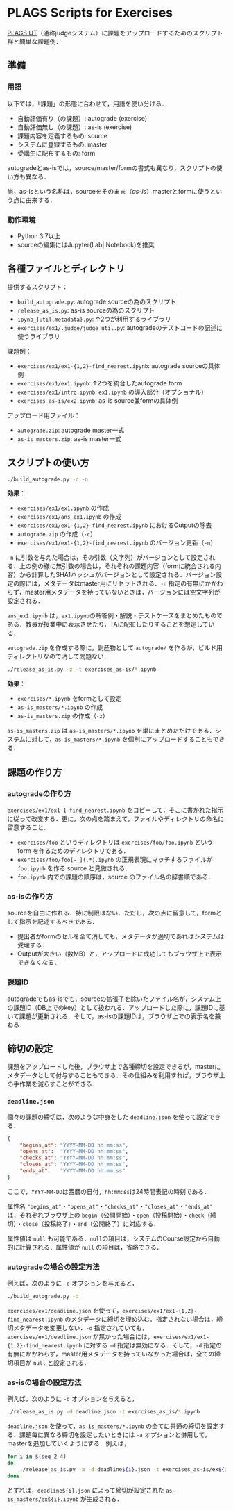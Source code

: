 # PLAGS Scripts for Exercises

[PLAGS UT](https://judge.eidos.ic.i.u-tokyo.ac.jp/)（通称judgeシステム）に課題をアップロードするためのスクリプト群と簡単な課題例．

## 準備

### 用語

以下では，「課題」の形態に合わせて，用語を使い分ける．

* 自動評価有り（の課題）: autograde (exercise)
* 自動評価無し（の課題）: as-is (exercise)
* 課題内容を定義するもの: source
* システムに登録するもの: master
* 受講生に配布するもの: form

autogradeとas-isでは，source/master/formの書式も異なり，スクリプトの使い方も異なる．

尚，as-isという名称は，sourceをそのまま（*as-is*）masterとformに使うという点に由来する．

### 動作環境

* Python 3.7以上
* sourceの編集にはJupyter(Lab| Notebook)を推奨

## 各種ファイルとディレクトリ

提供するスクリプト：

* `build_autograde.py`: autograde sourceの為のスクリプト
* `release_as_is.py`: as-is sourceの為のスクリプト
* `ipynb_{util,metadata}.py`: ↑2つが利用するライブラリ
* `exercises/ex1/.judge/judge_util.py`: autogradeのテストコードの記述に使うライブラリ

課題例：

* `exercises/ex1/ex1-{1,2}-find_nearest.ipynb`: autograde sourceの具体例
* `exercises/ex1/ex1.ipynb`: ↑2つを統合したautograde form
* `exercises/ex1/intro.ipynb`: `ex1.ipynb` の導入部分（オプショナル）
* `exercises_as-is/ex2.ipynb`: as-is source兼formの具体例

アップロード用ファイル：

* `autograde.zip`: autograde master一式
* `as-is_masters.zip`: as-is master一式

## スクリプトの使い方

```sh
./build_autograde.py -c -n
```

**効果**：

* `exercises/ex1/ex1.ipynb` の作成
* `exercises/ex1/ans_ex1.ipynb` の作成
* `exercises/ex1/ex1-{1,2}-find_nearest.ipynb` におけるOutputの除去
* `autograde.zip` の作成（`-c`）
* `exercises/ex1/ex1-{1,2}-find_nearest.ipynb` のバージョン更新（`-n`）

`-n` に引数を与えた場合は，その引数（文字列）がバージョンとして設定される．上の例の様に無引数の場合は，それぞれの課題内容（formに統合される内容）から計算したSHA1ハッシュがバージョンとして設定される．バージョン設定の際には，メタデータはmaster用にリセットされる．`-n` 指定の有無にかかわらず，master用メタデータを持っていないときは，バージョンには空文字列が設定される．

`ans_ex1.ipynb` は，`ex1.ipynb`の解答例・解説・テストケースをまとめたものである．教員が授業中に表示させたり，TAに配布したりすることを想定している．

`autograde.zip` を作成する際に，副産物として `autograde/` を作るが，ビルド用ディレクトリなので消して問題ない．

```sh
./release_as_is.py -z -t exercises_as-is/*.ipynb
```

**効果**：

* `exercises/*.ipynb` をformとして設定
* `as-is_masters/*.ipynb` の作成
* `as-is_masters.zip` の作成（`-z`）

`as-is_masters.zip` は `as-is_masters/*.ipynb` を単にまとめただけである．システムに対して，`as-is_masters/*.ipynb` を個別にアップロードすることもできる．

## 課題の作り方

### autogradeの作り方

`exercises/ex1/ex1-1-find_nearest.ipynb` をコピーして，そこに書かれた指示に従って改変する．更に，次の点を踏まえて，ファイルやディレクトリの命名に留意すること．

* `exercises/foo` というディレクトリは `exercises/foo/foo.ipynb` という form を作るためのディレクトリである．
* `exercises/foo/foo[-_](.*).ipynb` の正規表現にマッチするファイルが `foo.ipynb` を作る source と見做される．
* `foo.ipynb` 内での課題の順序は，source のファイル名の辞書順である．

### as-isの作り方

sourceを自由に作れる．特に制限はない．ただし，次の点に留意して，formとして指示を記述するべきである．

* 提出者がformのセルを全て消しても，メタデータが適切であればシステムは受理する．
* Outputが大きい（数MB）と，アップロードに成功してもブラウザ上で表示できなくなる．

### 課題ID

autogradeでもas-isでも，sourceの拡張子を除いたファイル名が，システム上の課題ID（DB上でのkey）として扱われる．アップロードした際に，課題IDに基いて課題が更新される．そして，as-isの課題IDは，ブラウザ上での表示名を兼ねる．

## 締切の設定

課題をアップロードした後，ブラウザ上で各種締切を設定できるが，masterにメタデータとして付与することもできる．その仕組みを利用すれば，ブラウザ上の手作業を減らすことができる．

### `deadline.json`

個々の課題の締切は，次のような中身をした `deadline.json` を使って設定できる．

```json
{
    "begins_at": "YYYY-MM-DD hh:mm:ss",
    "opens_at":  "YYYY-MM-DD hh:mm:ss",
    "checks_at": "YYYY-MM-DD hh:mm:ss",
    "closes_at": "YYYY-MM-DD hh:mm:ss",
    "ends_at":   "YYYY-MM-DD hh:mm:ss"
}
```

ここで，`YYYY-MM-DD`は西暦の日付，`hh:mm:ss`は24時間表記の時刻である．

属性名 `"begins_at"`・`"opens_at"`・`"checks_at"`・`"closes_at"`・`"ends_at"` は，それぞれブラウザ上の `begin`（公開開始）・`open`（投稿開始）・`check`（締切）・`close`（投稿終了）・`end`（公開終了）に対応する．

属性値は `null` も可能である．`null`の項目は，システムのCourse設定から自動的に計算される．属性値が `null` の項目は，省略できる．

### autogradeの場合の設定方法

例えば，次のように `-d` オプションを与えると，

```sh
./build_autograde.py -d
```

`exercises/ex1/deadline.json` を使って，`exercises/ex1/ex1-{1,2}-find_nearest.ipynb` のメタデータに締切を埋め込む．指定されない場合は，締切メタデータを変更しない．`-d` 指定されていても，
`exercises/ex1/deadline.json` が無かった場合には，`exercises/ex1/ex1-{1,2}-find_nearest.ipynb` に対する `-d` 指定は無効になる．そして，`-d` 指定の有無にかかわらず，master用メタデータを持っていなかった場合は，全ての締切項目が `null` と設定される．

### as-isの場合の設定方法

例えば，次のように `-d` オプションを与えると，

```sh
./release_as_is.py -d deadline.json -t exercises_as_is/*.ipynb
```

`deadline.json` を使って，`as-is_masters/*.ipynb` の全てに共通の締切を設定する．課題毎に異なる締切を設定したいときには `-a` オプションと併用して，masterを追加していくようにする．例えば，

```sh
for i in $(seq 2 4)
do
    ./release_as_is.py -a -d deadline${i}.json -t exercises_as-is/ex${i}.ipynb
done
```

とすれば，`deadline${i}.json` によって締切が設定された `as-is_masters/ex${i}.ipynb` が生成される．
